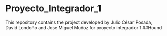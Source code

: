 # Proyecto_Integrador_1
This repository contains the project developed by Julio César Posada, David Londoño and Jose Miguel Muñoz for proyecto integrador 1
##Hound
